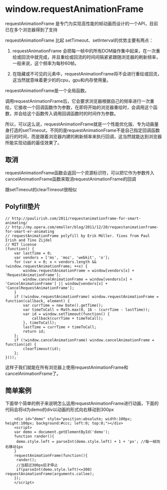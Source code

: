 
# window.requestAnimationFrame

requestAnimationFrame 是专门为实现高性能的帧动画而设计的一个API，目前已在多个浏览器得到了支持

requestAnimationFrame 比起 setTimeout、setInterval的优势主要有两点：

1. requestAnimationFrame 会把每一帧中的所有DOM操作集中起来，在一次重绘或回流中就完成，并且重绘或回流的时间间隔紧紧跟随浏览器的刷新频率，一般来说，这个频率为每秒60帧。

2. 在隐藏或不可见的元素中，requestAnimationFrame将不会进行重绘或回流，这当然就意味着更少的的cpu，gpu和内存使用量。


requestAnimationFrame是一个全局函数。


调用requestAnimationFrame后，它会要求浏览器根据自己的频率进行一次重绘，它接收一个回调函数作为参数，在即将开始的浏览器重绘时，会调用这个函数，并会给这个函数传入调用回调函数时的时间作为参数。


所以，可以这么说，requestAnimationFrame就是一个性能优化版、专为动画量身打造的setTimeout，不同的是requestAnimationFrame不是自己指定回调函数运行的时间，而是跟着浏览器内建的刷新频率来执行回调，这当然就能达到浏览器所能实现动画的最佳效果了。


## 取消

requestAnimationFrame函数会返回一个资源标识符，可以把它作为参数传入cancelAnimationFrame函数来取消requestAnimationFrame的回调

跟setTimeout的clearTimeout很相似


## Polyfill垫片

```
// http://paulirish.com/2011/requestanimationframe-for-smart-animating/
// http://my.opera.com/emoller/blog/2011/12/20/requestanimationframe-for-smart-er-animating
// requestAnimationFrame polyfill by Erik Möller. fixes from Paul Irish and Tino Zijdel
// MIT license
(function() {
    var lastTime = 0;
    var vendors = ['ms', 'moz', 'webkit', 'o'];
    for (var x = 0; x < vendors.length && !window.requestAnimationFrame; ++x) {
        window.requestAnimationFrame = window[vendors[x] + 'RequestAnimationFrame'];
        window.cancelAnimationFrame = window[vendors[x] + 'CancelAnimationFrame'] || window[vendors[x] + 'CancelRequestAnimationFrame'];
    }
    if (!window.requestAnimationFrame) window.requestAnimationFrame = function(callback, element) {
        var currTime = new Date().getTime();
        var timeToCall = Math.max(0, 16 - (currTime - lastTime));
        var id = window.setTimeout(function() {
            callback(currTime + timeToCall);
        }, timeToCall);
        lastTime = currTime + timeToCall;
        return id;
    };
    if (!window.cancelAnimationFrame) window.cancelAnimationFrame = function(id) {
        clearTimeout(id);
    };
}());

```

这样子我们就能在所有浏览器上使用requestAnimationFrame和cancelAnimationFrame了。


## 简单案例

下面举个简单的例子来说明怎么运用requestAnimationFrame进行动画，下面的代码会将id为demo的div以动画的形式向右移动到300px

```
	<div id="demo" style="position:absolute; width:100px; height:100px; background:#ccc; left:0; top:0;"></div>
	<script>
	var demo = document.getElementById('demo');
	function rander(){
	 demo.style.left = parseInt(demo.style.left) + 1 + 'px'; //每一帧向右移动1px
	}
	requestAnimationFrame(function(){
	 rander();
	 //当超过300px后才停止
	 if(parseInt(demo.style.left)<=300) requestAnimationFrame(arguments.callee);
	});
	</script>

```
